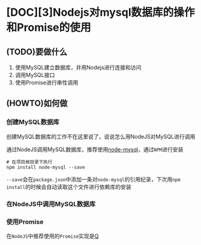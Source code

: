 [DOC][3]Nodejs对mysql数据库的操作和Promise的使用
=============================================

## (TODO)要做什么
1. 使用MySQL建立数据库，并用Nodejs进行连接和访问
2. 调用MySQL接口
3. 使用Promise进行串性调用

## (HOWTO)如何做
### 创建MySQL数据库

创建MySQL数据库的工作不在这里说了，说说怎么用NodeJS对MySQL进行调用

通过NodeJS调用MySQL数据库，推荐使用[node-mysql](https://github.com/felixge/node-mysql)，通过`NPM`进行安装

```shell
# 在项目根目录下执行
npm install node-mysql --save
```

`--save`会在`package.json`中添加一条对`node-mysql`的引用纪录，下次用`npm install`的时候会自动读取这个文件进行依赖库的安装

### 在NodeJS中调用MySQL数据库

### 使用Promise

在`NodeJS`中推荐使用的`Promise`实现是[Q](https://github.com/kriskowal/q)
